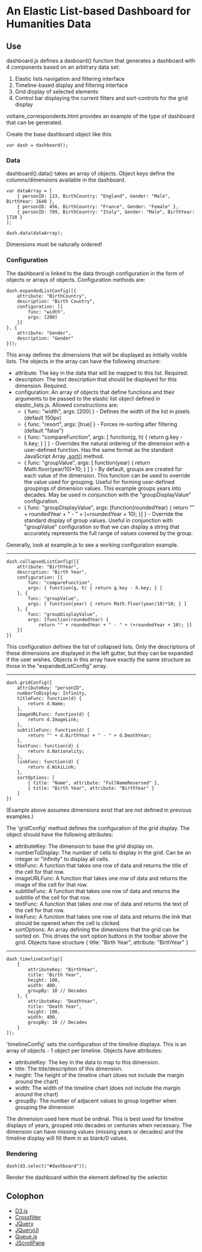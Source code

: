 An Elastic List-based Dashboard for Humanities Data
===================================================

Use
---

dashboard.js defines a dasboard() function that generates a dashboard with 4 components based on an arbitrary data set:

1. Elastic lists navigation and filtering interface
2. Timeline-based display and filtering interface
3. Grid display of selected elements
4. Control bar displaying the current filters and sort-controls for the grid display

voltaire_correspondents.html provides an example of the type of dashboard that can be generated.

Create the base dashboard object like this:

	var dash = dashboard();

### Data

dashboard().data() takes an array of objects. Object keys define the columns/dimensions available in the dashboard.

	var dataArray = [
		{ personID: 123, BirthCountry: "England", Gender: "Male", BirthYear: 1640 },
		{ personID: 456, BirthCountry: "France", Gender: "Female" },
		{ personID: 789, BirthCountry: "Italy", Gender: "Male", BirthYear: 1710 }
	];

	dash.data(dataArray);

Dimensions must be naturally ordered!

### Configuration

The dashboard is linked to the data through configuration in the form of objects or arrays of objects. Configuration methods are:

	dash.expandedListConfig([{
		attribute: "BirthCountry",
		description: "Birth Country",
		configuration: [{
			func: "width",
			args: [200]
		}]
	}, {
		attribute: "Gender",
		description: "Gender"
	}]);

This array defines the dimensions that will be displayed as initially visible lists. The objects in the array can have the following structure:

* attribute: The key in the data that will be mapped to this list. Required.
* description: The text description that should be displayed for this dimension. Required.
* configuration: An array of objects that define functions and their arguments to be passed to the elastic list object defined in elastic_lists.js. Allowed constructions are:
	* { func: "width", args: [200] } - Defines the width of the list in pixels (default 150px)
	* { func: "resort", args: [true] } - Forces re-sorting after filtering (default "false")
	* { func: "compareFunction", args: [ function(g, h) { return g.key - h.key; } ] } - Overrides the natural ordering of the dimension with a user-defined function. Has the same format as the standard JavaScript Array [.sort()](https://developer.mozilla.org/en-US/docs/JavaScript/Reference/Global_Objects/Array/sort) method.
	* { func: "groupValue", args: [ function(year) { return Math.floor(year/10)*10; } ] } - By default, groups are created for each value of the dimension. This function can be used to override the value used for grouping. Useful for forming user-defined groupings of dimension values. This example groups years into decades. May be used in conjunction with the "groupDisplayValue" configuration.
	* { func: "groupDisplayValue", args: [function(roundedYear) { return "" + roundedYear + " - " + (+roundedYear + 10); }] } - Override the standard display of group values. Useful in conjunction with "groupValue" configuration so that we can display a string that accurately represents the full range of values covered by the group.

Generally, look at example.js to see a working configuration example.

------

	dash.collapsedListConfig([{
		attribute: "BirthYear",
		description: "Birth Year",
		configuration: [{
			func: "compareFunction",
			args: [ function(g, h) { return g.key - h.key; } ]
		}, {
			func: "groupValue",
			args: [ function(year) { return Math.floor(year/10)*10; } ]
		}, {
			func: "groupDisplayValue",
			args: [function(roundedYear) {
				return "" + roundedYear + " - " + (+roundedYear + 10); }]
		}]
	}]

This configuration defines the list of collapsed lists. Only the descriptions of these dimensions are displayed in the left gutter, but they can be expanded if the user wishes. Objects in this array have exactly the same structure as those in the "expandedListConfig" array.

-------

	dash.gridConfig({
		attributeKey: "personID",
		numberToDisplay: Infinity,
		titleFunc: function(d) {
			return d.Name;
		},
		imageURLFunc: function(d) {
			return d.ImageLink;
		},
		subtitleFunc: function(d) {
			return "" + d.BirthYear + " - " + d.DeathYear;
		},
		textFunc: function(d) {
			return d.Nationality;
		},
		linkFunc: function(d) {
			return d.WikiLink;
		},
		sortOptions: [
			{ title: "Name", attribute: "FullNameReversed" },
			{ title: "Birth Year", attribute: "BirthYear" }
		]
	})

(Example above assumes dimensions exist that are not defined in previous examples.)

The 'gridConfig' method defines the configuration of the grid display. The object should have the following attributes:

* attributeKey: The dimension to base the grid display on.
* numberToDisplay: The number of cells to display in the grid. Can be an integer or "Infinity" to display all cells.
* titleFunc: A function that takes one row of data and returns the title of the cell for that row.
* imageURLFunc: A function that takes one row of data and returns the image of the cell for that row.
* subtitleFunc: A function that takes one row of data and returns the subtitle of the cell for that row.
* textFunc: A function that takes one row of data and returns the text of the cell for that row.
* linkFunc: A function that takes one row of data and returns the link that should be opened when the cell is clicked.
* sortOptions: An array defining the dimensions that the grid can be sorted on. This drives the sort option buttons in the toolbar above the grid. Objects have structure
		{ title: "Birth Year", attribute: "BirthYear" }

-------

	dash.timelineConfig([
		{
			attributeKey: "BirthYear",
			title: "Birth Year",
			height: 100,
			width: 400,
			groupBy: 10 // Decades
		}, {
			attributeKey: "DeathYear",
			title: "Death Year",
			height: 100,
			width: 400,
			groupBy: 10 // Decades
		}
	]);

'timelineConfig' sets the configuration of the timeline displays. This is an array of objects - 1 object per timeline. Objects have attributes:

* attributeKey: The key in the data to map to this dimension.
* title: The title/description of this dimension.
* height: The height of the timeline chart (does not include the margin around the chart)
* width: The width of the timeline chart (does not include the margin around the chart)
* groupBy: The number of adjacent values to group together when grouping the dimension

The dimension used here *must* be ordinal. This is best used for timeline displays of years, grouped into decades or centuries when necessary. The dimension can have missing values (missing years or decades) and the timeline display will fill them in as blank/0 values.

### Rendering

	dash(d3.select("#dashboard"));

Render the dashboard within the element defined by the selector.

Colophon
--------
* [D3.js](http://d3js.org)
* [Crossfilter](http://square.github.io/crossfilter/)
* [JQuery](http://jquery.com/)
* [JQueryUI](http://jqueryui.com/)
* [Queue.js](https://github.com/mbostock/queue)
* [JScrollPane](http://jscrollpane.kelvinluck.com/)